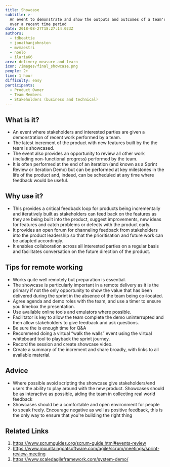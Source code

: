 ```yaml
---
title: Showcase
subtitle: >-
  An event to demonstrate and show the outputs and outcomes of a team's work
  over a recent time period
date: 2018-08-27T18:27:14.023Z
authors:
  - tdbeattie
  - jonathanjohnston
  - mvmaestri
  - noelo
  - ilaria66
area: delivery-measure-and-learn
icon: /images/final_showcase.png
people: 2+
time: 1 hour
difficulty: easy
participants:
  - Product Owner
  - Team Members
  - Stakeholders (business and technical)
---
```

## What is it?

* An event where stakeholders and interested parties are given a demonstration of recent work performed by a team.
* The latest increment of the product with new features built by the the team is showcased.
* The event also provides an opportunity to review all other work (including non-functional progress) performed by the team.
* It is often performed at the end of an iteration (and known as a Sprint Review or Iteration Demo) but can be performed at key milestones in the life of the product and, indeed, can be scheduled at any time where feedback would be useful.

## Why use it?

* This provides a critical feedback loop for products being incrementally and iteratively built as stakeholders can feed back on the features as they are being built into the product, suggest improvements, new ideas for features and catch problems or defects with the product early.
* It provides an open forum for channeling feedback from stakeholders into the product leadership so that the prioritisation and future work can be adapted accordingly.
* It enables collaboration across all interested parties on a regular basis and facilitates conversation on the future direction of the product.

## Tips for remote working

* Works quite well remotely but preparation is essential.
* The showcase is particularly important in a remote delivery as it is the primary if not the only opportunity to show the value that has been delivered during the sprint in the absence of the team being co-located.
* Agree agenda and demo roles with the team, and use a timer to ensure you timebox the presentation.
* Use available online tools and emulators where possible.
* Facilitator is key to allow the team complete the demo uninterrupted and then allow stakeholders to give feedback and ask questions. 
* Be sure the is enough time for Q&A
* Recommend doing a virtual “walk the walls” event using the virtual whiteboard tool to playback the sprint journey.
* Record the session and create showcase video.
* Create a summary of the increment and share broadly, with links to all available material.

## Advice

* Where possible avoid scripting the showcase give stakeholders/end users the ability to play around with the new product. Showcases should be as interactive as possible, aiding the team in collecting real world feedback
* Showcases should be a comfortable and open environment for people to speak freely. Encourage negative as well as positive feedback, this is the only way to ensure that you're building the right thing 

## Related Links

1. https://www.scrumguides.org/scrum-guide.html#events-review
2. https://www.mountaingoatsoftware.com/agile/scrum/meetings/sprint-review-meeting
3. https://www.scaledagileframework.com/system-demo/
